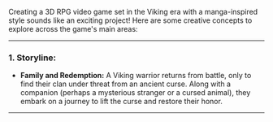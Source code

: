 

Creating a 3D RPG video game set in the Viking era with a manga-inspired style sounds like an exciting project! Here are some creative concepts to explore across the game's main areas:


---


### **1. Storyline:**
- **Family and Redemption:** A Viking warrior returns from battle, only to find their clan under threat from an ancient curse. Along with a companion (perhaps a mysterious stranger or a cursed animal), they embark on a journey to lift the curse and restore their honor.


---
